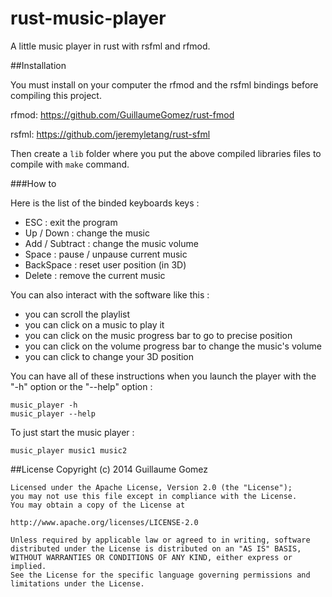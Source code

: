 rust-music-player
=================

A little music player in rust with rsfml and rfmod.


##Installation

You must install on your computer the rfmod and the rsfml bindings before compiling this project.

rfmod: https://github.com/GuillaumeGomez/rust-fmod

rsfml: https://github.com/jeremyletang/rust-sfml

Then create a `lib` folder where you put the above compiled libraries files to compile with `make` command.

###How to

Here is the list of the binded keyboards keys :
 * ESC : exit the program
 * Up / Down : change the music
 * Add / Subtract : change the music volume
 * Space : pause / unpause current music
 * BackSpace : reset user position (in 3D)
 * Delete : remove the current music

You can also interact with the software like this :
 * you can scroll the playlist
 * you can click on a music to play it
 * you can click on the music progress bar to go to precise position
 * you can click on the volume progress bar to change the music's volume
 * you can click to change your 3D position

 You can have all of these instructions when you launch the player with the "-h" option or the "--help" option :

 ```Shell
 music_player -h
 music_player --help
 ```

 To just start the music player :

 ```Shell
 music_player music1 music2
 ```


##License
	Copyright (c) 2014 Guillaume Gomez

	Licensed under the Apache License, Version 2.0 (the "License");
	you may not use this file except in compliance with the License.
	You may obtain a copy of the License at

	http://www.apache.org/licenses/LICENSE-2.0

	Unless required by applicable law or agreed to in writing, software
	distributed under the License is distributed on an "AS IS" BASIS,
	WITHOUT WARRANTIES OR CONDITIONS OF ANY KIND, either express or implied.
	See the License for the specific language governing permissions and
	limitations under the License.
